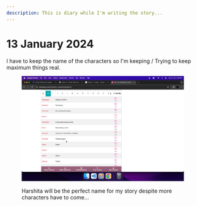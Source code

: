```yaml
---
description: This is diary while I'm writing the story...
---
```


# 13 January 2024





I have to keep the name of the characters so I'm keeping / Trying to keep maximum things real.







<figure><img src="../.gitbook/assets/image.png" alt=""><figcaption><p>Harshita will be the perfect name for my story despite more characters have to come...</p></figcaption></figure>

<figure><img src="../.gitbook/assets/Screenshot 2024-01-13 at 6.43.51 PM.png" alt=""><figcaption></figcaption></figure>
